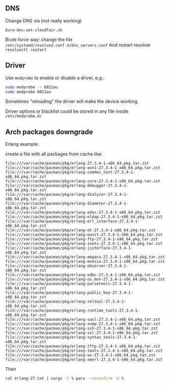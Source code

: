 ## DNS

Change DNS via (not really working)

```
buro-dns-set-cloudfair.sh
```

Brute force way: change the file `/etc/systemd/resolved.conf.d/dns_servers.conf`
And restart resolver `resolvectl restart`

## Driver

Use `modprobe` to enable or disable a driver, e.g.:

```bash
sudo modprobe -r 8821au
sudo modprobe 8821au
```

Sometimes "reloading" the driver will make the device working.

Driver options or blacklist could be stored in any file inside `/etc/modprobe.d/`

## Arch packages downgrade

Erlang example:

create a file with all packages from cache like:
```
file:///var/cache/pacman/pkg/erlang-27.3.4-1-x86_64.pkg.tar.zst
file:///var/cache/pacman/pkg/erlang-asn1-27.3.4-1-x86_64.pkg.tar.zst
file:///var/cache/pacman/pkg/erlang-common_test-27.3.4-1-x86_64.pkg.tar.zst
file:///var/cache/pacman/pkg/erlang-core-27.3.4-1-x86_64.pkg.tar.zst
file:///var/cache/pacman/pkg/erlang-debugger-27.3.4-1-x86_64.pkg.tar.zst
file:///var/cache/pacman/pkg/erlang-dialyzer-27.3.4-1-x86_64.pkg.tar.zst
file:///var/cache/pacman/pkg/erlang-diameter-27.3.4-1-x86_64.pkg.tar.zst
file:///var/cache/pacman/pkg/erlang-edoc-27.3.4-1-x86_64.pkg.tar.zst
file:///var/cache/pacman/pkg/erlang-eldap-27.3.4-1-x86_64.pkg.tar.zst
file:///var/cache/pacman/pkg/erlang-erl_interface-27.3.4-1-x86_64.pkg.tar.zst
file:///var/cache/pacman/pkg/erlang-et-27.3.4-1-x86_64.pkg.tar.zst
file:///var/cache/pacman/pkg/erlang-eunit-27.3.4-1-x86_64.pkg.tar.zst
file:///var/cache/pacman/pkg/erlang-ftp-27.3.4-1-x86_64.pkg.tar.zst
file:///var/cache/pacman/pkg/erlang-inets-27.3.4-1-x86_64.pkg.tar.zst
file:///var/cache/pacman/pkg/erlang-jinterface-27.3.4-1-x86_64.pkg.tar.zst
file:///var/cache/pacman/pkg/erlang-megaco-27.3.4-1-x86_64.pkg.tar.zst
file:///var/cache/pacman/pkg/erlang-mnesia-27.3.4-1-x86_64.pkg.tar.zst
file:///var/cache/pacman/pkg/erlang-observer-27.3.4-1-x86_64.pkg.tar.zst
file:///var/cache/pacman/pkg/erlang-odbc-27.3.4-1-x86_64.pkg.tar.zst
file:///var/cache/pacman/pkg/erlang-os_mon-27.3.4-1-x86_64.pkg.tar.zst
file:///var/cache/pacman/pkg/erlang-parsetools-27.3.4-1-x86_64.pkg.tar.zst
file:///var/cache/pacman/pkg/erlang-public_key-27.3.4-1-x86_64.pkg.tar.zst
file:///var/cache/pacman/pkg/erlang-reltool-27.3.4-1-x86_64.pkg.tar.zst
file:///var/cache/pacman/pkg/erlang-runtime_tools-27.3.4-1-x86_64.pkg.tar.zst
file:///var/cache/pacman/pkg/erlang-sasl-27.3.4-1-x86_64.pkg.tar.zst
file:///var/cache/pacman/pkg/erlang-snmp-27.3.4-1-x86_64.pkg.tar.zst
file:///var/cache/pacman/pkg/erlang-ssh-27.3.4-1-x86_64.pkg.tar.zst
file:///var/cache/pacman/pkg/erlang-ssl-27.3.4-1-x86_64.pkg.tar.zst
file:///var/cache/pacman/pkg/erlang-syntax_tools-27.3.4-1-x86_64.pkg.tar.zst
file:///var/cache/pacman/pkg/erlang-tftp-27.3.4-1-x86_64.pkg.tar.zst
file:///var/cache/pacman/pkg/erlang-tools-27.3.4-1-x86_64.pkg.tar.zst
file:///var/cache/pacman/pkg/erlang-wx-27.3.4-1-x86_64.pkg.tar.zst
file:///var/cache/pacman/pkg/erlang-xmerl-27.3.4-1-x86_64.pkg.tar.zst
```

Then

```bash
cat erlang-27.txt | xargs -I % paru --noconfirm -U %
```
